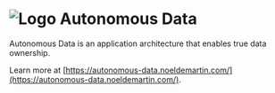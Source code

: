 # ![Logo](https://autonomous-data.noeldemartin.com/icons/favicon-32x32.png) Autonomous Data

Autonomous Data is an application architecture that enables true data ownership.

Learn more at [https://autonomous-data.noeldemartin.com/](https://autonomous-data.noeldemartin.com/).
